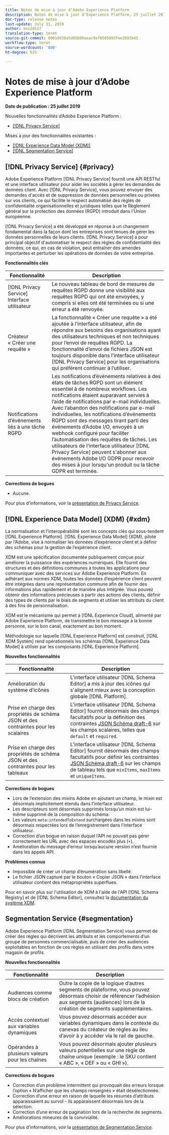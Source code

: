 ```yaml
---
title: Notes de mise à jour d’Adobe Experience Platform
description: Notes de mise à jour d’Experience Platform, 25 juillet 2019
doc-type: release notes
last-update: July 31, 2019
author: ens28527
translation-type: tm+mt
source-git-commit: 00010d38a5d05800aeac9af8505093fee3593b45
workflow-type: tm+mt
source-wordcount: '800'
ht-degree: 61%

---
```



# Notes de mise à jour d’Adobe Experience Platform

**Date de publication : 25 juillet 2019**

Nouvelles fonctionnalités d’Adobe Experience Platform :

* [[!DNL Privacy Service]](#privacy)

Mises à jour des fonctionnalités existantes :

* [[!DNL Experience Data Model (XDM)]](#xdm)
* [[!DNL Segmentation Service]](#segmentation)

## [!DNL Privacy Service] {#privacy}

Adobe Experience Platform [!DNL Privacy Service] fournit une API RESTful et une interface utilisateur pour aider les sociétés à gérer les demandes de données client. Avec [!DNL Privacy Service], vous pouvez envoyer des demandes d&#39;accès et de suppression de données personnelles ou privées sur vos clients, ce qui facilite le respect automatisé des règles de confidentialité organisationnelles et juridiques telles que le Règlement général sur la protection des données (RGPD) introduit dans l&#39;Union européenne.

[!DNL Privacy Service] a été développé en réponse à un changement fondamental dans la façon dont les entreprises sont tenues de gérer les données personnelles de leurs clients. [!DNL Privacy Service] a pour principal objectif d&#39;automatiser le respect des règles de confidentialité des données, ce qui, en cas de violation, peut entraîner des amendes importantes et perturber les opérations de données de votre entreprise.

**Fonctionnalités clés**

| Fonctionnalité | Description |
|---|---|
| [!DNL Privacy Service] Interface utilisateur | Le nouveau tableau de bord de mesures de requêtes RGPD donne une visibilité aux requêtes RGPD qui ont été envoyées, y compris si elles ont été terminées ou si une erreur a été renvoyée. |
| Créateur « Créer une requête » | La fonctionnalité « Créer une requête » a été ajoutée à l’interface utilisateur, afin de répondre aux besoins des organisations ayant des utilisateurs techniques et non techniques pour l’envoi de requêtes RGPD. La fonctionnalité d’envoi de fichiers JSON est toujours disponible dans l’interface utilisateur [!DNL Privacy Service] pour les organisations qui préfèrent continuer à l’utiliser. |
| Notifications d’événements liés à une tâche RGPD | Les notifications d’événements relatives à des états de tâches RGPD sont un élément essentiel à de nombreux workflows. Les notifications étaient auparavant servies à l’aide de notifications par e-mail individuelles. Avec l’abandon des notifications par e-mail individuelles, les notifications d’événements RGPD sont des messages tirant parti des événements d’Adobe I/O, envoyés à un webhook configuré pour faciliter l’automatisation des requêtes de tâches. Les utilisateurs de l&#39;interface utilisateur [!DNL Privacy Service] peuvent s&#39;abonner aux événements Adobe I/O GDPR pour recevoir des mises à jour lorsqu&#39;un produit ou la tâche GDPR est terminée. |

**Corrections de bogues**

* Aucune.

Pour plus d’informations, voir la [présentation de Privacy Service](../../privacy-service/home.md).

## [!DNL Experience Data Model] (XDM) {#xdm}

La normalisation et l&#39;interopérabilité sont les concepts clés qui sous-tendent [!DNL Experience Platform]. [!DNL Experience Data Model] (XDM), piloté par l’Adobe, vise à normaliser les données d’expérience client et à définir des schémas pour la gestion de l’expérience client.

XDM est une spécification documentée publiquement conçue pour améliorer la puissance des expériences numériques. Elle fournit des structures et des définitions communes à toutes les applications pour communiquer avec des services sur Adobe Experience Platform. En adhérant aux normes XDM, toutes les données d’expérience client peuvent être intégrées dans une représentation commune afin de fournir des informations plus rapidement et de manière plus intégrée. Vous pouvez obtenir des informations précieuses à partir des actions des clients, définir des types de clients par le biais de segments et utiliser les attributs du client à des fins de personnalisation.

XDM est le mécanisme qui permet à [!DNL Experience Cloud], alimenté par Adobe Experience Platform, de transmettre le bon message à la bonne personne, sur le bon canal, exactement au bon moment.

Méthodologie sur laquelle [!DNL Experience Platform] est construit, [!DNL XDM System] rend opérationnels les schémas [!DNL Experience Data Model] à utiliser par les composants [!DNL Experience Platform].

**Nouvelles fonctionnalités**

| Fonctionnalité | Description |
|---|---|
| Amélioration du système d’icônes | L&#39;interface utilisateur [!DNL Schema Editor] a mis à jour des icônes qui s&#39;alignent mieux avec la conception globale [!DNL Platform]. |
| Prise en charge des propriétés de schéma JSON et des contraintes pour les scalaires | L&#39;interface utilisateur [!DNL Schema Editor] fournit désormais des champs facultatifs pour la définition des contraintes [JSON Schéma draft-6](https://tools.ietf.org/html/draft-wright-json-schema-01) sur les champs scalaires, telles que `default` et `required`. |
| Prise en charge des propriétés de schéma JSON et des contraintes pour les tableaux | L&#39;interface utilisateur [!DNL Schema Editor] fournit désormais des champs facultatifs pour définir les contraintes [JSON Schéma draft-6](https://tools.ietf.org/html/draft-wright-json-schema-01) sur les champs de tableau tels que `minItems`, `maxItems` et `uniqueItems`. |

**Corrections de bogues**

* Lors de l’extension des mixins Adobe en ajoutant un champ, le mixin est désormais implicitement étendu dans l’interface utilisateur.
* Les descripteurs sont désormais supprimés lorsqu’un mixin est lui-même supprimé de la composition du schéma.
* Les valeurs `meta:intendedToExtend` surchargées dans les mixins sont désormais respectées lors de l’enregistrement dans l’interface utilisateur.
* Correction d’un bogue en raison duquel l’API ne pouvait pas gérer correctement les URL avec des espaces encodés plus (`+`).
* Amélioration du message d’erreur lorsqu’aucune version n’est fournie dans les appels API.

**Problèmes connus**

* Impossible de créer un champ d’énumération sans libellé.
* Le fichier JSON capturé par le bouton « Copier JSON » dans l’interface utilisateur contient des métapropriétés superflues.

Pour en savoir plus sur l&#39;utilisation de XDM à l&#39;aide de l&#39;API [!DNL Schema Registry] et de [!DNL Schema Editor], consultez la [documentation du système XDM](../../xdm/home.md).

## Segmentation Service {#segmentation}

Adobe Experience Platform [!DNL Segmentation Service] vous permet de créer des règles qui décrivent les attributs et les comportements d’un groupe de personnes commercialisable, puis de créer des audiences exploitables en fonction de ces règles en utilisant des profils dans votre magasin de profils.

**Nouvelles fonctionnalités**

| Fonctionnalité | Description |
| -----------| ---------- |
| Audiences comme blocs de création | Outre la copie de la logique d’autres segments de plateforme, vous pouvez désormais choisir de référencer l’adhésion aux segments (audiences) lors de la création de segments supplémentaires. |
| Accès contextuel aux variables dynamiques | Vous pouvez désormais accéder aux variables dynamiques dans le contexte du canevas du créateur de règles au lieu d’avoir à y accéder via le rail de gauche. |
| Opérandes à plusieurs valeurs pour les chaînes | Vous pouvez désormais ajouter plusieurs valeurs potentielles sur une règle de chaîne unique (exemple : le SKU contient « ABC », « DEF » ou « GHI »). |

**Corrections de bogues**

* Correction d’un problème intermittent qui provoquait des erreurs lorsque l’option « N’afficher que les champs renseignés » était désélectionnée.
* Correction d’une erreur en raison de laquelle les résumés d’attributs apparaissaient au survol - ils apparaissent désormais lors de la sélection.
* Correction d’une erreur de pagination lors de la recherche de segments.
* Améliorations mineures de la convivialité.

Pour plus d’informations, voir la [présentation de Segmentation Service](../../segmentation/home.md).